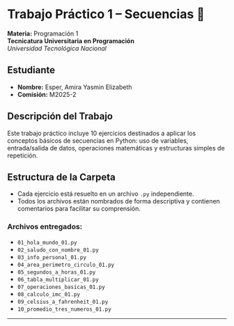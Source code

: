 # Trabajo Práctico 1 – Secuencias 🐍

**Materia:** Programación 1  
**Tecnicatura Universitaria en Programación**  
*Universidad Tecnológica Nacional*

## Estudiante
- **Nombre:** Esper, Amira Yasmin Elizabeth  
- **Comisión:** M2025-2

##  Descripción del Trabajo
Este trabajo práctico incluye 10 ejercicios destinados a aplicar los conceptos básicos de secuencias en Python: uso de variables, entrada/salida de datos, operaciones matemáticas y estructuras simples de repetición.

##  Estructura de la Carpeta
- Cada ejercicio está resuelto en un archivo `.py` independiente.
- Todos los archivos están nombrados de forma descriptiva y contienen comentarios para facilitar su comprensión.

###  Archivos entregados:
- `01_hola_mundo_01.py`
- `02_saludo_con_nombre_01.py`
- `03_info_personal_01.py`
- `04_area_perimetro_circulo_01.py`
- `05_segundos_a_horas_01.py`
- `06_tabla_multiplicar_01.py`
- `07_operaciones_basicas_01.py`
- `08_calculo_imc_01.py`
- `09_celsius_a_fahrenheit_01.py`
- `10_promedio_tres_numeros_01.py`
---